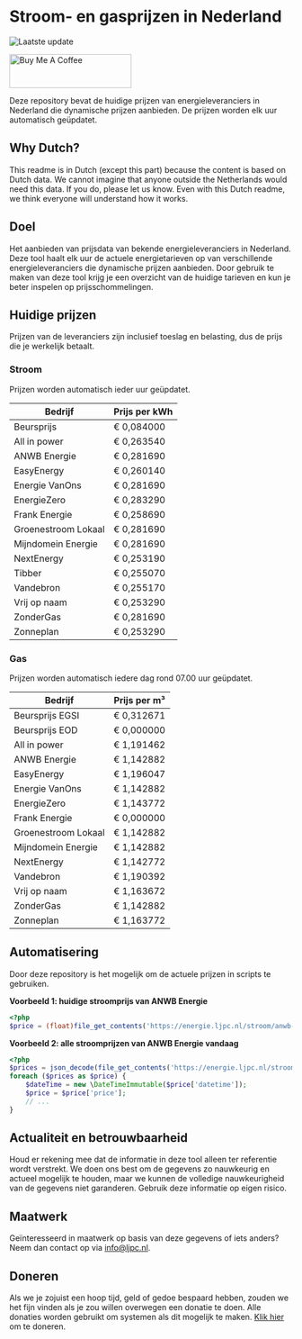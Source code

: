 # Stroom- en gasprijzen in Nederland

![Laatste update](https://img.shields.io/badge/laatste%20update-2024--05--07%2010%3A00%20CET-brightgreen)

<a href="https://www.buymeacoffee.com/Lars-" target="_blank"><img src="https://cdn.buymeacoffee.com/buttons/v2/default-orange.png" alt="Buy Me A Coffee" height="60" style="height: 60px !important;width: 217px !important;" ></a>

Deze repository bevat de huidige prijzen van energieleveranciers in Nederland die dynamische prijzen aanbieden. De prijzen worden elk uur automatisch geüpdatet.

## Why Dutch?

This readme is in Dutch (except this part) because the content is based on Dutch data. We cannot imagine that anyone outside the Netherlands would need this data. If you do, please let us know. Even with this Dutch readme, we think
everyone will understand how it works.

## Doel

Het aanbieden van prijsdata van bekende energieleveranciers in Nederland. Deze tool haalt elk uur de actuele energietarieven op van verschillende energieleveranciers die dynamische prijzen aanbieden. Door gebruik te maken van deze tool
krijg je een overzicht van de huidige tarieven en kun je beter inspelen op prijsschommelingen.

## Huidige prijzen

Prijzen van de leveranciers zijn inclusief toeslag en belasting, dus de prijs die je werkelijk betaalt.

### Stroom

Prijzen worden automatisch ieder uur geüpdatet.

 Bedrijf | Prijs per kWh 
---------|---------------
Beursprijs | € 0,084000
All in power | € 0,263540
ANWB Energie | € 0,281690
EasyEnergy | € 0,260140
Energie VanOns | € 0,281690
EnergieZero | € 0,283290
Frank Energie | € 0,258690
Groenestroom Lokaal | € 0,281690
Mijndomein Energie | € 0,281690
NextEnergy | € 0,253190
Tibber | € 0,255070
Vandebron | € 0,255170
Vrij op naam | € 0,253290
ZonderGas | € 0,281690
Zonneplan | € 0,253290


### Gas

Prijzen worden automatisch iedere dag rond 07.00 uur geüpdatet.

 Bedrijf | Prijs per m³ 
---------|--------------
Beursprijs EGSI | € 0,312671
Beursprijs EOD | € 0,000000
All in power | € 1,191462
ANWB Energie | € 1,142882
EasyEnergy | € 1,196047
Energie VanOns | € 1,142882
EnergieZero | € 1,143772
Frank Energie | € 0,000000
Groenestroom Lokaal | € 1,142882
Mijndomein Energie | € 1,142882
NextEnergy | € 1,142772
Vandebron | € 1,190392
Vrij op naam | € 1,163672
ZonderGas | € 1,142882
Zonneplan | € 1,163772


## Automatisering

Door deze repository is het mogelijk om de actuele prijzen in scripts te gebruiken.

**Voorbeeld 1: huidige stroomprijs van ANWB Energie**

```php
<?php
$price = (float)file_get_contents('https://energie.ljpc.nl/stroom/anwb-energie-nu.txt');

```

**Voorbeeld 2: alle stroomprijzen van ANWB Energie vandaag**

```php
<?php
$prices = json_decode(file_get_contents('https://energie.ljpc.nl/stroom/all-in-power-vandaag.json'),true);
foreach ($prices as $price) {
    $dateTime = new \DateTimeImmutable($price['datetime']);
    $price = $price['price'];
    // ...
}
```

## Actualiteit en betrouwbaarheid

Houd er rekening mee dat de informatie in deze tool alleen ter referentie wordt verstrekt. We doen ons best om de gegevens zo nauwkeurig en actueel mogelijk te houden, maar we kunnen de volledige nauwkeurigheid van de gegevens niet
garanderen. Gebruik deze informatie op eigen risico.

## Maatwerk

Geïnteresseerd in maatwerk op basis van deze gegevens of iets anders? Neem dan contact op
via [info@ljpc.nl](mailto:info@ljpc.nl?subject=Energie%20prijzen).

## Doneren

Als we je zojuist een hoop tijd, geld of gedoe bespaard hebben, zouden we het fijn vinden als je zou willen overwegen een
donatie te doen. Alle donaties worden gebruikt om systemen als dit mogelijk te
maken. [Klik hier](https://www.buymeacoffee.com/Lars-) om te doneren.
